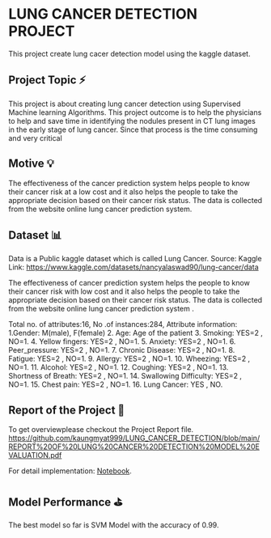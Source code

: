 # LUNG CANCER DETECTION PROJECT

This project create lung cacer detection model using the kaggle dataset.

## Project Topic :zap:

This project is about creating lung cancer detection using Supervised
Machine learning Algorithms. This project outcome is to help the
physicians to help and save time in identifying the nodules present
in CT lung images in the early stage of lung cancer. Since that
process is the time consuming and very critical

## Motive :bulb:
The effectiveness of the cancer prediction system helps people to
know their cancer risk at a low cost and it also helps the people to
take the appropriate decision based on their cancer risk status. The
data is collected from the website online lung cancer prediction
system.

## Dataset :bar_chart:

Data is a Public kaggle dataset which is called Lung Cancer.
Source: Kaggle
Link: https://www.kaggle.com/datasets/nancyalaswad90/lung-cancer/data

The effectiveness of cancer prediction system helps the people to know their cancer risk with low cost and it also helps the people to take the appropriate decision based on their cancer risk status. The data is collected from the website online lung cancer prediction system .

Total no. of attributes:16, No .of instances:284, Attribute information: 1.Gender: M(male), F(female) 2. Age: Age of the patient 3. Smoking: YES=2 , NO=1. 4. Yellow fingers: YES=2 , NO=1. 5. Anxiety: YES=2 , NO=1. 6. Peer_pressure: YES=2 , NO=1. 7. Chronic Disease: YES=2 , NO=1. 8. Fatigue: YES=2 , NO=1. 9. Allergy: YES=2 , NO=1. 10. Wheezing: YES=2 , NO=1. 11. Alcohol: YES=2 , NO=1. 12. Coughing: YES=2 , NO=1. 13. Shortness of Breath: YES=2 , NO=1. 14. Swallowing Difficulty: YES=2 , NO=1. 15. Chest pain: YES=2 , NO=1. 16. Lung Cancer: YES , NO.

## Report of the Project :bookmark_tabs:

To get overviewplease checkout the Project Report file.
https://github.com/kaungmyat999/LUNG_CANCER_DETECTION/blob/main/REPORT%20OF%20LUNG%20CANCER%20DETECTION%20MODEL%20EVALUATION.pdf

For detail implementation: [Notebook](https://github.com/kaungmyat999/LUNG_CANCER_DETECTION/blob/main/lcp.ipynb).

## Model Performance :golf:

The best model so far is SVM  Model with the accuracy of 0.99.




